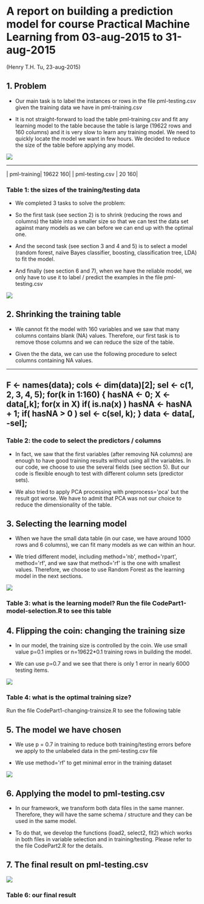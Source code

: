 # A report on building a prediction model for course Practical Machine Learning from 03-aug-2015 to 31-aug-2015
(Henry T.H. Tu, 23-aug-2015)

## 1. Problem
+ Our main task is to label the instances or rows in the file pml-testing.csv given the training data we have in pml-training.csv

+ It is not straight-forward to load the table pml-training.csv and fit any learning model to the table because the table is large (19622 rows and 160 columns) and it is very slow to learn any training model. We need to quickly locate the model we want in few hours. We decided to reduce the size of the table before applying any model.

<img src='https://cloud.githubusercontent.com/assets/2976884/9428128/51e20252-49c9-11e5-979d-1a67b078e79a.png'>


-------------------------------
| pml-training|  19622 160|
| pml-testing.csv |  20 160|

### Table 1: the sizes of the training/testing data
 

+ We completed 3 tasks to solve the problem:

+ So the first task (see section 2) is to shrink (reducing the rows and columns) the table into a smaller size so that we can test the data set against many models as we can before we can end up with the optimal one.

+ And the second task (see section 3 and 4 and 5) is to select a model (random forest, naïve Bayes classifier, boosting, classification tree, LDA) to fit the model.

+ And finally (see section 6 and 7), when we have the reliable model, we only have to use it to label / predict the examples in the file pml-testing.csv

<img src='https://cloud.githubusercontent.com/assets/2976884/9428129/562126d6-49c9-11e5-82dd-ca633d867673.png'>
 

## 2. Shrinking the training table
+ We cannot fit the model with 160 variables and we saw that many columns contains blank (NA) values. Therefore, our first task is to remove those columns and we can reduce the size of the table.

+ Given the the data, we can use the following procedure to select columns containing NA values.

-------------------------------
F <- names(data); cols <- dim(data)[2];
sel <- c(1, 2, 3, 4, 5);
for(k in 1:160)
{
                   hasNA <- 0; X <- data[,k];
                   for(x in X) if( is.na(x) ) hasNA <- hasNA + 1;
                   if( hasNA > 0 ) sel <- c(sel, k);
}
data <- data[, -sel];
-------------------------------

### Table 2: the code to select the predictors / columns
+ In fact, we saw that the first variables (after removing NA columns) are enough to have good training results without using all the variables. In our code, we choose to use the several fields (see section 5). But our code is flexible enough to test with different column sets (predictor sets).

+ We also tried to apply PCA processing with preprocess='pca' but the result got worse. We have to admit that PCA was not our choice to reduce the dimensionality of the table.

 

## 3. Selecting the learning model
+ When we have the small data table (in our case, we have around 1000 rows and 6 columns), we can fit many models as we can within an hour.

+ We tried different model, including method='nb', method='rpart', method='rf', and we saw that method='rf' is the one with smallest values. Therefore, we choose to use Random Forest as the learning model in the next sections.

<img src='https://cloud.githubusercontent.com/assets/2976884/9428131/59025bb8-49c9-11e5-9b67-a1a6c1ab5876.png'>

 
### Table 3: what is the learning model? Run the file CodePart1-model-selection.R to see this table
 

##  4. Flipping the coin: changing the training size
+ In our model, the training size is controlled by the coin. We use small value p=0.1 implies or n=19622*0.1 training rows in building the model.

+ We can use p=0.7 and we see that there is only 1 error in nearly 6000 testing items.

<img src='https://cloud.githubusercontent.com/assets/2976884/9428132/5b7286c0-49c9-11e5-8d3f-b4de82e23932.png'>
 
###  Table 4: what is the optimal training size?
 
Run the file CodePart1-changing-trainsize.R to see the following table
 

 

##  5. The model we have chosen
+ We use p = 0.7 in training to reduce both training/testing errors before we apply to the unlabeled data in the pml-testing.csv file

+ We use method='rf' to get minimal error in the training dataset

<img src='https://cloud.githubusercontent.com/assets/2976884/9428133/5feb8dbe-49c9-11e5-9e86-b2123b560462.png'>

 

##  6. Applying the model to pml-testing.csv
+ In our framework, we transform both data files in the same manner. Therefore, they will have the same schema / structure and they can be used in the same model.

+ To do that, we develop the functions (load2, select2, fit2) which works in both files in variable selection and in training/testing. Please refer to the file CodePart2.R for the details.

 

## 7. The final result on pml-testing.csv
<img src='https://cloud.githubusercontent.com/assets/2976884/9428134/64a9cb4a-49c9-11e5-9e6c-33858d4a0201.png'>

### Table 6: our final result
 

 

 

 

 

 

 

 
